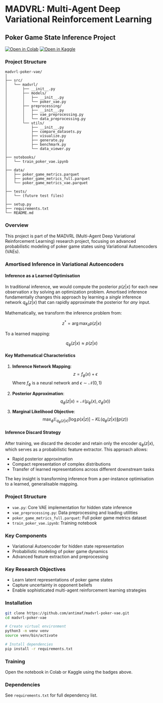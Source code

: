 # MADVRL: Multi-Agent Deep Variational Reinforcement Learning

## Poker Game State Inference Project

[![Open in Colab](https://colab.research.google.com/assets/colab-badge.svg)](https://colab.research.google.com/github/antimaf/madvrl-poker-vae/blob/main/notebooks/train_poker_vae.ipynb)
[![Open in Kaggle](https://kaggle.com/static/images/open-in-kaggle.svg)](https://kaggle.com/kernels/welcome?src=https://github.com/antimaf/madvrl-poker-vae/blob/main/notebooks/train_poker_vae.ipynb)

### Project Structure

```
madvrl-poker-vae/
│
├── src/
│   └── madvrl/
│       ├── __init__.py
│       ├── models/
│       │   ├── __init__.py
│       │   └── poker_vae.py
│       ├── preprocessing/
│       │   ├── __init__.py
│       │   ├── vae_preprocessing.py
│       │   └── data_preprocessing.py
│       └── utils/
│           ├── __init__.py
│           ├── compare_datasets.py
│           ├── visualize.py
│           ├── generate.py
│           ├── benchmark.py
│           └── data_viewer.py
│
├── notebooks/
│   └── train_poker_vae.ipynb
│
├── data/
│   ├── poker_game_metrics.parquet
│   ├── poker_game_metrics_full.parquet
│   └── poker_game_metrics_vae.parquet
│
├── tests/
│   └── (future test files)
│
├── setup.py
├── requirements.txt
└── README.md
```

### Overview
This project is part of the MADVRL (Multi-Agent Deep Variational Reinforcement Learning) research project, focusing on advanced probabilistic modeling of poker game states using Variational Autoencoders (VAEs).

### Amortised Inference in Variational Autoencoders

#### Inference as a Learned Optimisation

In traditional inference, we would compute the posterior $p(z|x)$ for each new observation $x$ by solving an optimization problem. Amortised inference fundamentally changes this approach by learning a *single* inference network $q_\phi(z|x)$ that can rapidly approximate the posterior for *any* input.

Mathematically, we transform the inference problem from:

$$z^* = \arg\max_{z} p(z|x)$$

To a learned mapping:

$$q_\phi(z|x) \approx p(z|x)$$

#### Key Mathematical Characteristics

1. **Inference Network Mapping**:
   $$z = f_\phi(x) + \epsilon$$
   Where $f_\phi$ is a neural network and $\epsilon \sim \mathcal{N}(0,1)$

2. **Posterior Approximation**:
   $$q_\phi(z|x) = \mathcal{N}(\mu_\phi(x), \sigma_\phi(x))$$

3. **Marginal Likelihood Objective**:
   $$\max_\phi \mathbb{E}_{q_\phi(z|x)}[\log p(x|z)] - KL(q_\phi(z|x) \| p(z))$$

#### Inference Discard Strategy

After training, we discard the decoder and retain only the encoder $q_\phi(z|x)$, which serves as a probabilistic feature extractor. This approach allows:
- Rapid posterior approximation
- Compact representation of complex distributions
- Transfer of learned representations across different downstream tasks

The key insight is transforming inference from a per-instance optimisation to a learned, generalisable mapping.

### Project Structure
- `vae.py`: Core VAE implementation for hidden state inference
- `vae_preprocessing.py`: Data preprocessing and loading utilities
- `poker_game_metrics_full.parquet`: Full poker game metrics dataset
- `train_poker_vae.ipynb`: Training notebook

### Key Components
- Variational Autoencoder for hidden state representation
- Probabilistic modeling of poker game dynamics
- Advanced feature extraction and preprocessing

### Key Research Objectives
- Learn latent representations of poker game states
- Capture uncertainty in opponent beliefs
- Enable sophisticated multi-agent reinforcement learning strategies

### Installation

```bash
git clone https://github.com/antimaf/madvrl-poker-vae.git
cd madvrl-poker-vae

# Create virtual environment
python3 -m venv venv
source venv/bin/activate

# Install dependencies
pip install -r requirements.txt
```

### Training
Open the notebook in Colab or Kaggle using the badges above.

### Dependencies
See `requirements.txt` for full dependency list.
